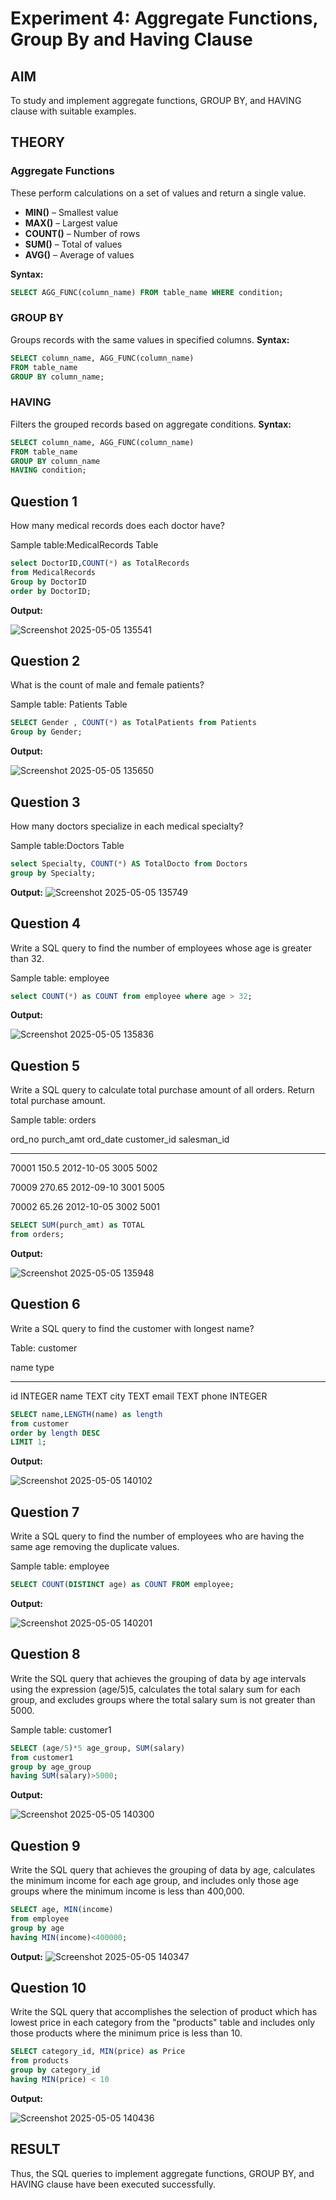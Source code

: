 # Experiment 4: Aggregate Functions, Group By and Having Clause

## AIM
To study and implement aggregate functions, GROUP BY, and HAVING clause with suitable examples.

## THEORY

### Aggregate Functions
These perform calculations on a set of values and return a single value.

- **MIN()** – Smallest value  
- **MAX()** – Largest value  
- **COUNT()** – Number of rows  
- **SUM()** – Total of values  
- **AVG()** – Average of values

**Syntax:**
```sql
SELECT AGG_FUNC(column_name) FROM table_name WHERE condition;
```
### GROUP BY
Groups records with the same values in specified columns.
**Syntax:**
```sql
SELECT column_name, AGG_FUNC(column_name)
FROM table_name
GROUP BY column_name;
```
### HAVING
Filters the grouped records based on aggregate conditions.
**Syntax:**
```sql
SELECT column_name, AGG_FUNC(column_name)
FROM table_name
GROUP BY column_name
HAVING condition;
```

**Question 1**
--
How many medical records does each doctor have?

Sample table:MedicalRecords Table

```sql
select DoctorID,COUNT(*) as TotalRecords
from MedicalRecords
Group by DoctorID
order by DoctorID;
```

**Output:**

![Screenshot 2025-05-05 135541](https://github.com/user-attachments/assets/77f65636-09f3-4529-a17d-26f2d2101d00)


**Question 2**
---
What is the count of male and female patients?

Sample table: Patients Table

```sql
SELECT Gender , COUNT(*) as TotalPatients from Patients
Group by Gender;
```

**Output:**

![Screenshot 2025-05-05 135650](https://github.com/user-attachments/assets/05a6e074-97c2-44a8-a4ba-7dfd3bfd91e4)


**Question 3**
---
How many doctors specialize in each medical specialty?

Sample table:Doctors Table

```sql
select Specialty, COUNT(*) AS TotalDocto from Doctors
group by Specialty;
```

**Output:**
![Screenshot 2025-05-05 135749](https://github.com/user-attachments/assets/12c5ecf6-d31a-43d6-9d8c-3fe40c9b29e9)


**Question 4**
---
Write a SQL query to find the number of employees whose age is greater than 32.

Sample table: employee

```sql
select COUNT(*) as COUNT from employee where age > 32;
```

**Output:**

![Screenshot 2025-05-05 135836](https://github.com/user-attachments/assets/b3816950-cba4-4cc4-bfeb-c05b55f960b3)


**Question 5**
---
Write a SQL query to calculate total purchase amount of all orders. Return total purchase amount.

Sample table: orders

ord_no      purch_amt   ord_date    customer_id  salesman_id

----------  ----------  ----------  -----------  -----------

70001       150.5       2012-10-05  3005         5002

70009       270.65      2012-09-10  3001         5005

70002       65.26       2012-10-05  3002         5001

```sql
SELECT SUM(purch_amt) as TOTAL
from orders;
```

**Output:**

![Screenshot 2025-05-05 135948](https://github.com/user-attachments/assets/8b54b706-5283-41b2-877f-f90201867f9f)


**Question 6**
---
Write a SQL query to find the customer with longest name?

Table: customer

name        type
----------  ----------
id          INTEGER
name        TEXT
city        TEXT
email       TEXT
phone       INTEGER

```sql
SELECT name,LENGTH(name) as length 
from customer
order by length DESC
LIMIT 1;
```

**Output:**

![Screenshot 2025-05-05 140102](https://github.com/user-attachments/assets/45ae22a4-1f89-4ebc-b2d6-7e96d86c5f4e)


**Question 7**
---
Write a SQL query to find the number of employees who are having the same age removing the duplicate values.

Sample table: employee

```sql
SELECT COUNT(DISTINCT age) as COUNT FROM employee;
```

**Output:**

![Screenshot 2025-05-05 140201](https://github.com/user-attachments/assets/25e47e4a-57df-4fb0-b36a-378b743fbcc5)


**Question 8**
---
Write the SQL query that achieves the grouping of data by age intervals using the expression (age/5)5, calculates the total salary sum for each group, and excludes groups where the total salary sum is not greater than 5000.

Sample table: customer1

```sql
SELECT (age/5)*5 age_group, SUM(salary) 
from customer1
group by age_group
having SUM(salary)>5000;
```

**Output:**

![Screenshot 2025-05-05 140300](https://github.com/user-attachments/assets/3dae2aef-6f11-40eb-8fb2-6cacc342295c)


**Question 9**
---
Write the SQL query that achieves the grouping of data by age, calculates the minimum income for each age group, and includes only those age groups where the minimum income is less than 400,000.

```sql
SELECT age, MIN(income)
from employee
group by age
having MIN(income)<400000;
```

**Output:**
![Screenshot 2025-05-05 140347](https://github.com/user-attachments/assets/93e19565-7c7d-4f16-bc7b-0f7f7282c30c)


**Question 10**
---
Write the SQL query that accomplishes the selection of product which has lowest price in each category from the "products" table and includes only those products where the minimum price is less than 10.

```sql
SELECT category_id, MIN(price) as Price
from products
group by category_id
having MIN(price) < 10
```

**Output:**

![Screenshot 2025-05-05 140436](https://github.com/user-attachments/assets/2e4981fd-e552-427d-a1ef-d9a798ea1848)



## RESULT
Thus, the SQL queries to implement aggregate functions, GROUP BY, and HAVING clause have been executed successfully.
